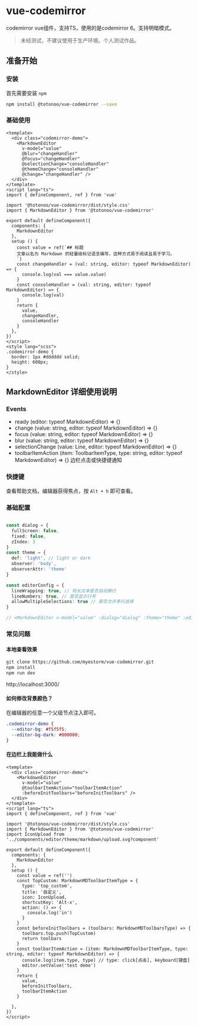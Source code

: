 # vue-codemirror

codemirror vue组件，支持TS，使用的是codemirror 6。支持明暗模式。

> 未经测试，不建议使用于生产环境。个人测试作品。

## 准备开始

### 安装

首先需要安装 `npm`

```bash
npm install @totonoo/vue-codemirror --save
```

### 基础使用

```vue
<template>
  <div class="codemirror-demo">
    <MarkdownEditor
      v-model="value"
      @blur="changeHandler"
      @focus="changeHandler"
      @selectionChange="consoleHandler"
      @themeChange="consoleHandler"
      @change="changeHandler" />
  </div>
</template>
<script lang="ts">
import { defineComponent, ref } from 'vue'

import '@totonoo/vue-codemirror/dist/style.css'
import { MarkdownEditor } from '@totonoo/vue-codemirror'

export default defineComponent({
  components: {
    MarkdownEditor
  },
  setup () {
    const value = ref(`## 标题
    文章以名为 Markdown 的轻量级标记语言编写，这种方式易于阅读且易于学习。
    `)
    const changeHandler = (val: string, editor: typeof MarkdownEditor) => {
      console.log(val === value.value)
    }
    const consoleHandler = (val: string, editor: typeof MarkdownEditor) => {
      console.log(val)
    }
    return {
      value,
      changeHandler,
      consoleHandler
    }
  },
})
</script>
<style lang="scss">
.codemirror-demo {
  border: 1px #dddddd solid;
  height: 600px;
}
</style>
```

## MarkdownEditor 详细使用说明

### Events

- ready (editor: typeof MarkdownEditor) => {}
- change (value: string, editor: typeof MarkdownEditor) => {}
- focus (value: string, editor: typeof MarkdownEditor) => {}
- blur (value: string, editor: typeof MarkdownEditor) => {}
- selectionChange (value: Line, editor: typeof MarkdownEditor) => {}
- toolbarItemAction (item: ToolbarItemType, type: string, editor: typeof MarkdownEditor) => {} 边栏点击或快捷键通知

### 快捷键

查看帮助文档，编辑器获得焦点，按 `Alt + h` 即可查看。


### 基础配置

```typescript

const dialog = {
  fullScreen: false,
  fixed: false,
  zIndex: 3
}
const theme = {
  def: 'light', // light or dark
  observer: 'body',
  observerAttr: 'theme'
}

const editorConfig = {
  lineWrapping: true, // 较长文本是否自动换行
  lineNumbers: true, // 是否显示行号
  allowMultipleSelections: true // 是否允许多行选择
}

// <MarkdownEditor v-model="value" :dialog="dialog" :theme="theme" :editor="editorConfig" />
```

### 常见问题

#### 本地查看效果

```sh
git clone https://github.com/myestorm/vue-codemirror.git
npm install
npm run dev
```

http://localhost:3000/

#### 如何修改背景颜色？

在编辑器的任意一个父级节点注入即可。

```css
.codemirror-demo {
  --editor-bg: #f5f5f5;
  --editor-bg-dark: #000000;
}
```

#### 在边栏上我能做什么

```vue
<template>
  <div class="codemirror-demo">
    <MarkdownEditor
      v-model="value"
      @toolbarItemAction="toolbarItemAction"
      :beforeInitToolbars="beforeInitToolbars" />
  </div>
</template>
<script lang="ts">
import { defineComponent, ref } from 'vue'

import '@totonoo/vue-codemirror/dist/style.css'
import { MarkdownEditor } from '@totonoo/vue-codemirror'
import IconUpload from '../components/editor/theme/markdown/upload.svg?component'

export default defineComponent({
  components: {
    MarkdownEditor
  },
  setup () {
    const value = ref('')
    const TopCustom: MarkdownMDToolbarItemType = {
      type: 'top_custom',
      title: '自定义',
      icon: IconUpload,
      shortcutKey: 'Alt-x',
      action: () => {
        console.log('in')
      }
    }
    const beforeInitToolbars = (toolbars: MarkdownMDToolbarsType) => {
      toolbars.top.push(TopCustom)
      return toolbars
    }
    const toolbarItemAction = (item: MarkdownMDToolbarItemType, type: string, editor: typeof MarkdownEditor) => {
      console.log(item.type, type) // type: click[点击], keyboard[键盘]
      editor.setValue('test demo')
    }
    return {
      value,
      beforeInitToolbars,
      toolbarItemAction
    }

  },
})
</script>
```
